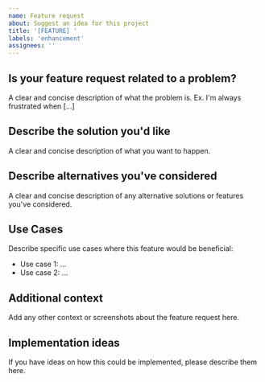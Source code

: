 ```yaml
---
name: Feature request
about: Suggest an idea for this project
title: '[FEATURE] '
labels: 'enhancement'
assignees: ''
---
```


## Is your feature request related to a problem?

A clear and concise description of what the problem is. Ex. I'm always frustrated when [...]

## Describe the solution you'd like

A clear and concise description of what you want to happen.

## Describe alternatives you've considered

A clear and concise description of any alternative solutions or features you've considered.

## Use Cases

Describe specific use cases where this feature would be beneficial:

- Use case 1: ...
- Use case 2: ...

## Additional context

Add any other context or screenshots about the feature request here.

## Implementation ideas

If you have ideas on how this could be implemented, please describe them here.
